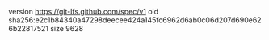 version https://git-lfs.github.com/spec/v1
oid sha256:e2c1b84340a47298deecee424a145fc6962d6ab0c06d207d690e626b22817521
size 9628
